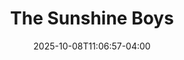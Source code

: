 ---
title: The Sunshine Boys
Theatre: Amelia Musical Playhouse
Venue: Amelia Musical Playhouse
Season: 13
date: 2025-10-08T11:06:57-04:00
opening_date: 2025-10-24
closing_date: 2025-10-26
showtimes:
  - 2025-10-24T19:30:00-04:00
  - 2025-10-25T19:30:00-04:00
  - 2025-10-26T14:30:00-04:00
featured_image: 2025-The-Sunshine-Boys.webp
featured_image_alt: 
featured_image_caption: 
featured_image_attr: Bill Ivins
featured_image_attr_link: 
program:
Website: 
Tickets: https://904tix.com/events/the-sunshine-boys-10-25-2025
show_details: 
cast:
  - Willie Clark: Frank O’Donnell
  - Al Lewis: Ted Haller
  - Ben Silverman: Thomas Johnston
  - Home Nurse: Carolyn Haller
  - Sketch Nurse: Kaylee Croft
  - TV Studio Patient: Arthur Herman
  - Eddie (TV Production Assistant): Thomas Steele
crew:
  - Director / Graphic Artist: Bill Ivins
  - Assistant Director: Diana Herman
Description: 
---